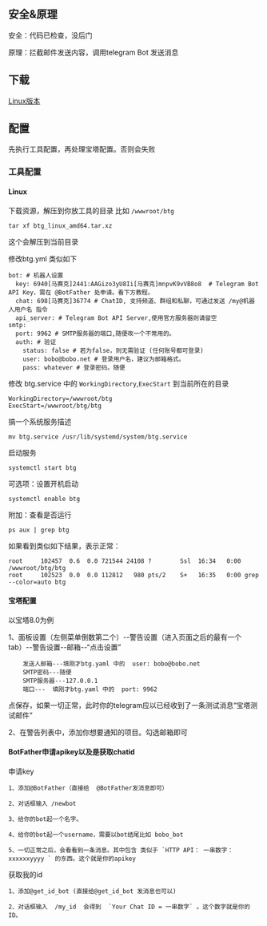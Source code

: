 ##  安全&原理

安全：代码已检查，没后门

原理：拦截邮件发送内容，调用telegram Bot 发送消息

## 下载

[Linux版本](./assets/btg_linux_amd64.tar.xz)

## 配置

先执行工具配置，再处理宝塔配置。否则会失败

### 工具配置

#### Linux 

下载资源，解压到你放工具的目录 比如 `/wwwroot/btg`



```
tar xf btg_linux_amd64.tar.xz 
``` 

这个会解压到当前目录

修改btg.yml 类似如下

```
bot: # 机器人设置
  key: 6940[马赛克]2441:AAGizo3yU8Ii[马赛克]mnpvK9vVB8o8  # Telegram Bot API Key，需在 @BotFather 处申请。看下方教程。
  chat: 698[马赛克]36774 # ChatID, 支持频道、群组和私聊，可通过发送 /my@机器人用户名 指令
  api_server: # Telegram Bot API Server,使用官方服务器则请留空
smtp:
  port: 9962 # SMTP服务器的端口,随便改一个不常用的。
  auth: # 验证
    status: false # 若为false，则无需验证 (任何账号都可登录)
    user: bobo@bobo.net # 登录用户名，建议为邮箱格式。
    pass: whatever # 登录密码。随便
```



修改 btg.service 中的 `WorkingDirectory`,`ExecStart` 到当前所在的目录

```
WorkingDirectory=/wwwroot/btg
ExecStart=/wwwroot/btg/btg
```

搞一个系统服务描述

```
mv btg.service /usr/lib/systemd/system/btg.service
```


启动服务
```
systemctl start btg
```

可选项：设置开机启动

```
systemctl enable btg
```

附加：查看是否运行

```
ps aux | grep btg 
```

如果看到类似如下结果，表示正常：

```
root     102457  0.6  0.0 721544 24108 ?        Ssl  16:34   0:00 /wwwroot/btg/btg
root     102523  0.0  0.0 112812   980 pts/2    S+   16:35   0:00 grep --color=auto btg
```



#### 宝塔配置

以宝塔8.0为例

1、面板设置（左侧菜单倒数第二个）--警告设置（进入页面之后的最有一个tab）--警告设置--邮箱--“点击设置”

```
    发送人邮箱---填刚才btg.yaml 中的  user: bobo@bobo.net
    SMTP密码---随便
    SMTP服务器---127.0.0.1
    端口---  填刚才btg.yaml 中的  port: 9962 
```


点保存，如果一切正常，此时你的telegram应以已经收到了一条测试消息“宝塔测试邮件”


2、在警告列表中，添加你想要通知的项目。勾选邮箱即可
    



#### BotFather申请apikey以及是获取chatid

申请key


    1、添加@BotFather（直接给  @BotFather发消息即可）
    
    2、对话框输入 /newbot

    3、给你的bot起一个名字。

    4、给你的bot起一个username，需要以bot结尾比如 bobo_bot

    5、一切正常之后，会看看到一条消息。其中包含 类似于 `HTTP API： 一串数字：xxxxxxyyyy ` 的东西。这个就是你的apikey


获取我的id

    1、添加@get_id_bot (直接给@get_id_bot 发消息也可以)

    2、对话框输入  /my_id  会得到  `Your Chat ID = 一串数字` 。这个数字就是你的ID。


